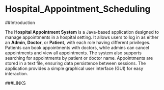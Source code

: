 # Hospital_Appointment_Scheduling
##Introduction

The **Hospital Appointment System** is a Java-based application designed to manage appointments in a hospital setting. It allows users to log in as either an **Admin**, **Doctor**, or **Patient**, with each role having different privileges. Patients can book appointments with doctors, while admins can cancel appointments and view all appointments. The system also supports searching for appointments by patient or doctor name. Appointments are stored in a text file, ensuring data persistence between sessions. The application provides a simple graphical user interface (GUI) for easy interaction.

###LINKS

